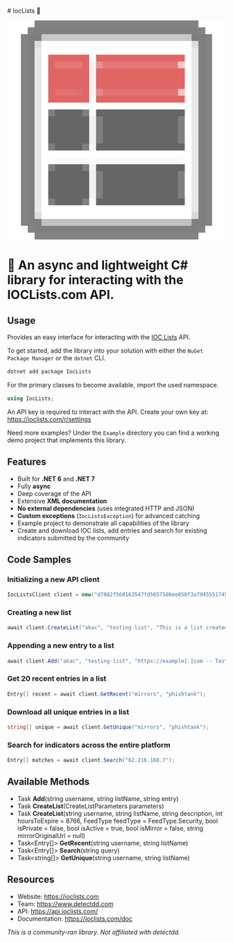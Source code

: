 ﻿﻿# IocLists 📝

![](https://raw.githubusercontent.com/actually-akac/IOCLists/master/IocLists/icon.png)

# 🛑 An async and lightweight C# library for interacting with the IOCLists.com API.

## Usage
Provides an easy interface for interacting with the [IOC Lists](https://ioclists.com) API.

To get started, add the library into your solution with either the `NuGet Package Manager` or the `dotnet` CLI.
```rust
dotnet add package IocLists
```

For the primary classes to become available, import the used namespace.
```csharp
using IocLists;
```

An API key is required to interact with the API. Create your own key at: https://ioclists.com/r/settings

Need more examples? Under the `Example` directory you can find a working demo project that implements this library.

## Features
- Built for **.NET 6** and **.NET 7**
- Fully **async**
- Deep coverage of the API
- Extensive **XML documentation**
- **No external dependencies** (uses integrated HTTP and JSON)
- **Custom exceptions** (`IocListsException`) for advanced catching
- Example project to demonstrate all capabilities of the library
- Create and download IOC lists, add entries and search for existing indicators submitted by the community

## Code Samples

### Initializing a new API client
```csharp
IocListsClient client = new("d7882f568163547fd5657586ee058f3a7945551745ce36c4bf706741e7907042");
```

### Creating a new list
```csharp
await client.CreateList("akac", "testing-list", "This is a list created using the C# IOC Lists library.");
```

### Appending a new entry to a list
```csharp
await client.Add("akac", "testing-list", "https://example[.]com -- Testing Indicator");
```

### Get 20 recent entries in a list
```csharp
Entry[] recent = await client.GetRecent("mirrors", "phishtank");
```

### Download all unique entries in a list
```csharp
string[] unique = await client.GetUnique("mirrors", "phishtank");
```

### Search for indicators across the entire platform
```csharp
Entry[] matches = await client.Search("62.216.168.7");
```

## Available Methods

- Task **Add**(string username, string listName, string entry)
- Task **CreateList**(CreateListParameters parameters)
- Task **CreateList**(string username, string listName, string description, int hoursToExpire = 8766, FeedType feedType = FeedType.Security, bool isPrivate = false, bool isActive = true, bool isMirror = false, string mirrorOriginalUrl = null)
- Task\<Entry[]> **GetRecent**(string username, string listName)
- Task\<Entry[]> **Search**(string query)
- Task\<string[]> **GetUnique**(string username, string listName)

## Resources
- Website: https://ioclists.com
- Team: https://www.detectdd.com
- API: https://api.ioclists.com/
- Documentation: https://ioclists.com/doc

*This is a community-ran library. Not affiliated with detectdd.*